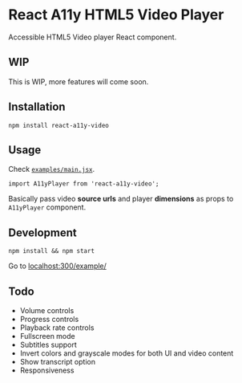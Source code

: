 # React A11y HTML5 Video Player

Accessible HTML5 Video player React component.

## WIP

This is WIP, more features will come soon.

## Installation

`npm install react-a11y-video`

## Usage

Check [`examples/main.jsx`](https://github.com/roman01la/react-a11y-video/blob/master/example/main.jsx).

`import A11yPlayer from 'react-a11y-video';`

Basically pass video **source urls** and player **dimensions** as props to `A11yPlayer` component.

## Development

`npm install && npm start`

Go to [localhost:300/example/](http://localhost:300/example/)

## Todo

- Volume controls
- Progress controls
- Playback rate controls
- Fullscreen mode
- Subtitles support
- Invert colors and grayscale modes for both UI and video content
- Show transcript option
- Responsiveness
